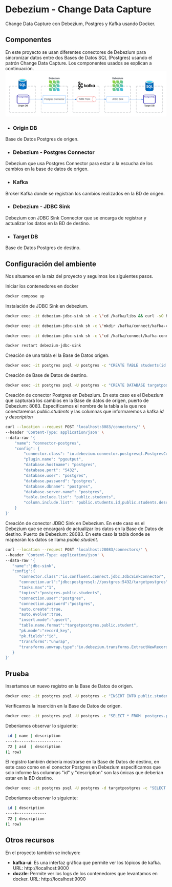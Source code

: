 # Debezium - Change Data Capture
Change Data Capture con Debezium, Postgres y Kafka usando Docker. 

## Componentes
En este proyecto se usan diferentes conectores de Debezium para sincronizar datos entre dos Bases de Datos SQL (Postgres) usando el patrón Change Data Capture. Los componentes usados se explican a continuación.
![](/resource/Debezium-CDC.png)
* ### Origin DB
Base de Datos Postgres de origen.
* ### Debezium - Postgres Connector
Debezium que usa Postgres Connector para estar a la escucha de los cambios en la base de datos de origen.
* ### Kafka
Broker Kafka donde se registran los cambios realizados en la BD de origen.
* ### Debezium - JDBC Sink
Debezium con JDBC Sink Connector que se encarga de registrar y actualizar los datos en la BD de destino.
* ### Target DB
Base de Datos Postgres de destino.
## Configuración del ambiente
Nos situamos en la raíz del proyecto y seguimos los siguientes pasos.

Iniciar los contenedores en docker
```bash
docker compose up
```
Instalación de JDBC Sink en debezium.
```bash
docker exec -it debezium-jdbc-sink sh -c \"cd /kafka/libs && curl -sO https://jdbc.postgresql.org/download/postgresql-42.4.1.jar"
```
```bash
docker exec -it debezium-jdbc-sink sh -c \"mkdir /kafka/connect/kafka-connect-jdbc"
```
```bash
docker exec -it debezium-jdbc-sink sh -c \"cd /kafka/connect/kafka-connect-jdbc && curl -sO https://packages.confluent.io/maven/io/confluent/kafka-connect-jdbc/5.5.3/kafka-connect-jdbc-5.5.3.jar"
```
```bash
docker restart debezium-jdbc-sink
```
Creación de una tabla el la Base de Datos origen.
```bash
docker exec -it postgres psql -U postgres -c "CREATE TABLE students(id int primary key, name varchar(30), description varchar(30));"
```
Creación de Base de Datos de destino.
```bash
docker exec -it postgres psql -U postgres -c "CREATE DATABASE targetpostgres;"
```
Creación de conector Postgres en Debezium. En este caso es el Debezium que capturará los cambios en la Base de datos de origen, puerto de Debezium: 8083. Especificamos el nombre de la tabla a la que nos conectaremos *public.students* y las columnas que informaremos a kafka *id* y *description*
```bash
curl --location --request POST 'localhost:8083/connectors/' \
--header 'Content-Type: application/json' \
--data-raw '{
    "name": "connector-postgres",
    "config": {
        "connector.class": "io.debezium.connector.postgresql.PostgresConnector",
        "plugin.name": "pgoutput",
        "database.hostname": "postgres",
        "database.port": "5432",
        "database.user": "postgres",
        "database.password": "postgres",
        "database.dbname": "postgres",
        "database.server.name": "postgres",
        "table.include.list": "public.students",
        "column.include.list": "public.students.id,public.students.description"
    }
}'
```
Creación de conector JDBC Sink en Debezium. En este caso es el Debezium que se encargará de actualizar los datos en la Base de Datos de destino. Puerto de Debezium: 28083. En este caso la tabla donde se mapearán los datos se llama *public.student*.
```bash
curl --location --request POST 'localhost:28083/connectors/' \
--header 'Content-Type: application/json' \
--data-raw '{
   "name":"jdbc-sink",
   "config":{
      "connector.class":"io.confluent.connect.jdbc.JdbcSinkConnector",
      "connection.url":"jdbc:postgresql://postgres:5432/targetpostgres",
      "tasks.max":"1",
      "topics":"postgres.public.students",
      "connection.user":"postgres",
      "connection.password":"postgres",
      "auto.create":true,
      "auto.evolve":true,
      "insert.mode":"upsert",
      "table.name.format":"targetpostgres.public.student",
      "pk.mode":"record_key",
      "pk.fields":"id",
      "transforms":"unwrap",
      "transforms.unwrap.type":"io.debezium.transforms.ExtractNewRecordState"
   }
}'
```
## Prueba
Insertamos un nuevo registro en la Base de Datos de origen.
```bash
docker exec -it postgres psql -U postgres -c "INSERT INTO public.students VALUES(random() * 100, 'asd', 'description');"
```
Verificamos la inserción en la Base de Datos de origen.
```bash
docker exec -it postgres psql -U postgres -c "SELECT * FROM  postgres.public.students;"
```
Deberíamos observar lo siguiente:
```bash
 id | name | description
----+------+-------------
 72 | asd  | description
(1 row)
```
El registro también debería mostrarse en la Base de Datos de destino, en este caso como en el conector Postgres en Debezium especificamos que solo informe las columnas "id" y "description" son las únicas que deberían estar en la BD destino.
```bash
docker exec -it postgres psql -U postgres -d targetpostgres -c "SELECT * FROM public.student;"
```
Deberíamos observar lo siguiente:
```bash
 id | description
----+-------------
 72 | description
(1 row)
```
## Otros recursos
En el proyecto también se incluyen:
* **kafka-ui**: Es una interfaz gráfica que permite ver los tópicos de kafka. URL: http://localhost:9000
* **dozzle**: Permite ver los logs de los contenedores que levantamos en docker. URL: http://localhost:9090